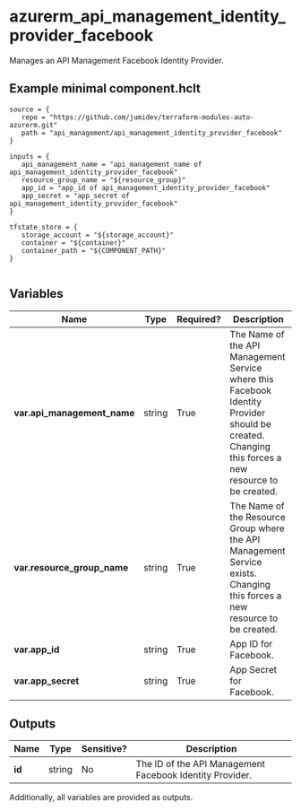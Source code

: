 # azurerm_api_management_identity_provider_facebook

Manages an API Management Facebook Identity Provider.

## Example minimal component.hclt

```hcl
source = {
   repo = "https://github.com/jumidev/terraform-modules-auto-azurerm.git" 
   path = "api_management/api_management_identity_provider_facebook" 
}

inputs = {
   api_management_name = "api_management_name of api_management_identity_provider_facebook" 
   resource_group_name = "${resource_group}" 
   app_id = "app_id of api_management_identity_provider_facebook" 
   app_secret = "app_secret of api_management_identity_provider_facebook" 
}

tfstate_store = {
   storage_account = "${storage_account}" 
   container = "${container}" 
   container_path = "${COMPONENT_PATH}" 
}


```

## Variables

| Name | Type | Required? |  Description |
| ---- | ---- | --------- |  ----------- |
| **var.api_management_name** | string | True | The Name of the API Management Service where this Facebook Identity Provider should be created. Changing this forces a new resource to be created. | 
| **var.resource_group_name** | string | True | The Name of the Resource Group where the API Management Service exists. Changing this forces a new resource to be created. | 
| **var.app_id** | string | True | App ID for Facebook. | 
| **var.app_secret** | string | True | App Secret for Facebook. | 



## Outputs

| Name | Type | Sensitive? | Description |
| ---- | ---- | --------- | --------- |
| **id** | string | No  | The ID of the API Management Facebook Identity Provider. | 

Additionally, all variables are provided as outputs.
